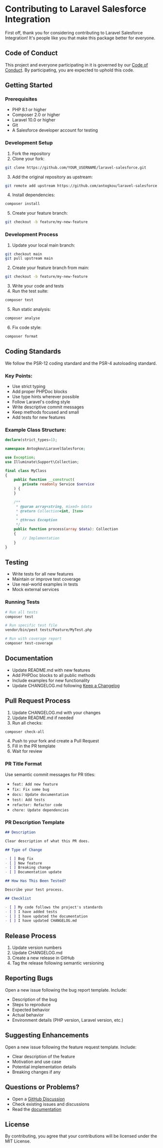 # Contributing to Laravel Salesforce Integration

First off, thank you for considering contributing to Laravel Salesforce Integration! It's people like you that make this
package better for everyone.

## Code of Conduct

This project and everyone participating in it is governed by our [Code of Conduct](CODE_OF_CONDUCT.md). By
participating, you are expected to uphold this code.

## Getting Started

### Prerequisites

- PHP 8.1 or higher
- Composer 2.0 or higher
- Laravel 10.0 or higher
- Git
- A Salesforce developer account for testing

### Development Setup

1. Fork the repository
2. Clone your fork:

```bash
git clone https://github.com/YOUR_USERNAME/laravel-salesforce.git
```

3. Add the original repository as upstream:

```bash
git remote add upstream https://github.com/antogkou/laravel-salesforce.git
```

4. Install dependencies:

```bash
composer install
```

5. Create your feature branch:

```bash
git checkout -b feature/my-new-feature
```

### Development Process

1. Update your local main branch:

```bash
git checkout main
git pull upstream main
```

2. Create your feature branch from main:

```bash
git checkout -b feature/my-new-feature
```

3. Write your code and tests
4. Run the test suite:

```bash
composer test
```

5. Run static analysis:

```bash
composer analyse
```

6. Fix code style:

```bash
composer format
```

## Coding Standards

We follow the PSR-12 coding standard and the PSR-4 autoloading standard.

### Key Points:

- Use strict typing
- Add proper PHPDoc blocks
- Use type hints wherever possible
- Follow Laravel's coding style
- Write descriptive commit messages
- Keep methods focused and small
- Add tests for new features

### Example Class Structure:

```php
declare(strict_types=1);

namespace Antogkou\LaravelSalesforce;

use Exception;
use Illuminate\Support\Collection;

final class MyClass
{
    public function __construct(
        private readonly Service $service
    ) {
    }

    /**
     * @param array<string, mixed> $data
     * @return Collection<int, Item>
     *
     * @throws Exception
     */
    public function process(array $data): Collection
    {
        // Implementation
    }
}
```

## Testing

- Write tests for all new features
- Maintain or improve test coverage
- Use real-world examples in tests
- Mock external services

### Running Tests

```bash
# Run all tests
composer test

# Run specific test file
vendor/bin/pest tests/Feature/MyTest.php

# Run with coverage report
composer test-coverage
```

## Documentation

- Update README.md with new features
- Add PHPDoc blocks to all public methods
- Include examples for new functionality
- Update CHANGELOG.md following [Keep a Changelog](https://keepachangelog.com/)

## Pull Request Process

1. Update CHANGELOG.md with your changes
2. Update README.md if needed
3. Run all checks:

```bash
composer check-all
```

4. Push to your fork and create a Pull Request
5. Fill in the PR template
6. Wait for review

### PR Title Format

Use semantic commit messages for PR titles:

- `feat: Add new feature`
- `fix: Fix some bug`
- `docs: Update documentation`
- `test: Add tests`
- `refactor: Refactor code`
- `chore: Update dependencies`

### PR Description Template

```markdown
## Description

Clear description of what this PR does.

## Type of Change

- [ ] Bug fix
- [ ] New feature
- [ ] Breaking change
- [ ] Documentation update

## How Has This Been Tested?

Describe your test process.

## Checklist

- [ ] My code follows the project's standards
- [ ] I have added tests
- [ ] I have updated the documentation
- [ ] I have updated CHANGELOG.md
```

## Release Process

1. Update version numbers
2. Update CHANGELOG.md
3. Create a new release in GitHub
4. Tag the release following semantic versioning

## Reporting Bugs

Open a new issue following the bug report template. Include:

- Description of the bug
- Steps to reproduce
- Expected behavior
- Actual behavior
- Environment details (PHP version, Laravel version, etc.)

## Suggesting Enhancements

Open a new issue following the feature request template. Include:

- Clear description of the feature
- Motivation and use case
- Potential implementation details
- Breaking changes if any

## Questions or Problems?

- Open a [GitHub Discussion](https://github.com/antogkou/laravel-salesforce/discussions)
- Check existing issues and discussions
- Read the [documentation](README.md)

## License

By contributing, you agree that your contributions will be licensed under the MIT License.
